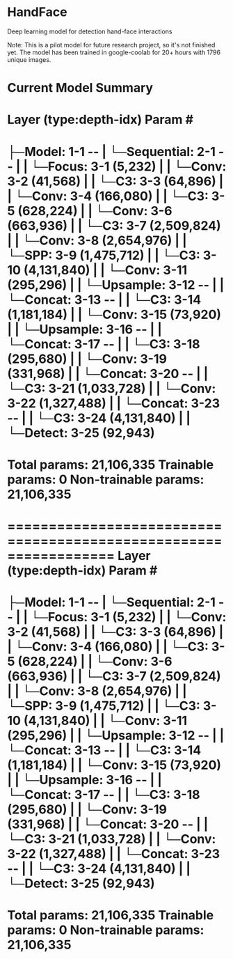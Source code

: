 # HandFace
Deep learning model for detection hand-face interactions

Note: This is a pilot model for future research project, so it's not finished yet. 
The model has been trained in google-coolab for 20+ hours with 1796 unique images. 

Current Model Summary
=================================================================
Layer (type:depth-idx)                   Param #
=================================================================
├─Model: 1-1                             --
|    └─Sequential: 2-1                   --
|    |    └─Focus: 3-1                   (5,232)
|    |    └─Conv: 3-2                    (41,568)
|    |    └─C3: 3-3                      (64,896)
|    |    └─Conv: 3-4                    (166,080)
|    |    └─C3: 3-5                      (628,224)
|    |    └─Conv: 3-6                    (663,936)
|    |    └─C3: 3-7                      (2,509,824)
|    |    └─Conv: 3-8                    (2,654,976)
|    |    └─SPP: 3-9                     (1,475,712)
|    |    └─C3: 3-10                     (4,131,840)
|    |    └─Conv: 3-11                   (295,296)
|    |    └─Upsample: 3-12               --
|    |    └─Concat: 3-13                 --
|    |    └─C3: 3-14                     (1,181,184)
|    |    └─Conv: 3-15                   (73,920)
|    |    └─Upsample: 3-16               --
|    |    └─Concat: 3-17                 --
|    |    └─C3: 3-18                     (295,680)
|    |    └─Conv: 3-19                   (331,968)
|    |    └─Concat: 3-20                 --
|    |    └─C3: 3-21                     (1,033,728)
|    |    └─Conv: 3-22                   (1,327,488)
|    |    └─Concat: 3-23                 --
|    |    └─C3: 3-24                     (4,131,840)
|    |    └─Detect: 3-25                 (92,943)
=================================================================
Total params: 21,106,335
Trainable params: 0
Non-trainable params: 21,106,335
=================================================================
=================================================================
Layer (type:depth-idx)                   Param #
=================================================================
├─Model: 1-1                             --
|    └─Sequential: 2-1                   --
|    |    └─Focus: 3-1                   (5,232)
|    |    └─Conv: 3-2                    (41,568)
|    |    └─C3: 3-3                      (64,896)
|    |    └─Conv: 3-4                    (166,080)
|    |    └─C3: 3-5                      (628,224)
|    |    └─Conv: 3-6                    (663,936)
|    |    └─C3: 3-7                      (2,509,824)
|    |    └─Conv: 3-8                    (2,654,976)
|    |    └─SPP: 3-9                     (1,475,712)
|    |    └─C3: 3-10                     (4,131,840)
|    |    └─Conv: 3-11                   (295,296)
|    |    └─Upsample: 3-12               --
|    |    └─Concat: 3-13                 --
|    |    └─C3: 3-14                     (1,181,184)
|    |    └─Conv: 3-15                   (73,920)
|    |    └─Upsample: 3-16               --
|    |    └─Concat: 3-17                 --
|    |    └─C3: 3-18                     (295,680)
|    |    └─Conv: 3-19                   (331,968)
|    |    └─Concat: 3-20                 --
|    |    └─C3: 3-21                     (1,033,728)
|    |    └─Conv: 3-22                   (1,327,488)
|    |    └─Concat: 3-23                 --
|    |    └─C3: 3-24                     (4,131,840)
|    |    └─Detect: 3-25                 (92,943)
=================================================================
Total params: 21,106,335
Trainable params: 0
Non-trainable params: 21,106,335
=================================================================
